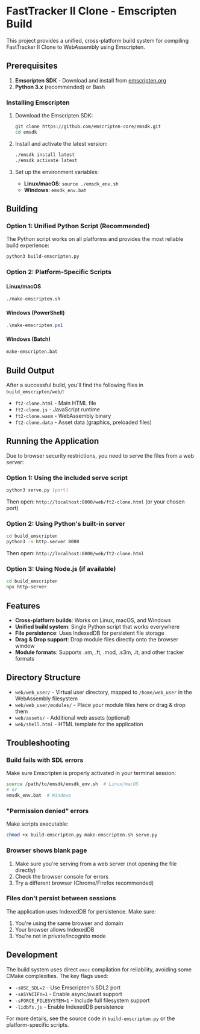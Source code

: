 # FastTracker II Clone - Emscripten Build

This project provides a unified, cross-platform build system for compiling FastTracker II Clone to WebAssembly using Emscripten.

## Prerequisites

1. **Emscripten SDK** - Download and install from [emscripten.org](https://emscripten.org/docs/getting_started/downloads.html)
2. **Python 3.x** (recommended) or Bash

### Installing Emscripten

1. Download the Emscripten SDK:
   ```bash
   git clone https://github.com/emscripten-core/emsdk.git
   cd emsdk
   ```

2. Install and activate the latest version:
   ```bash
   ./emsdk install latest
   ./emsdk activate latest
   ```

3. Set up the environment variables:
   - **Linux/macOS**: `source ./emsdk_env.sh`
   - **Windows**: `emsdk_env.bat`

## Building

### Option 1: Unified Python Script (Recommended)

The Python script works on all platforms and provides the most reliable build experience:

```bash
python3 build-emscripten.py
```

### Option 2: Platform-Specific Scripts

#### Linux/macOS
```bash
./make-emscripten.sh
```

#### Windows (PowerShell)
```powershell
.\make-emscripten.ps1
```

#### Windows (Batch)
```cmd
make-emscripten.bat
```

## Build Output

After a successful build, you'll find the following files in `build_emscripten/web/`:

- `ft2-clone.html` - Main HTML file
- `ft2-clone.js` - JavaScript runtime
- `ft2-clone.wasm` - WebAssembly binary
- `ft2-clone.data` - Asset data (graphics, preloaded files)

## Running the Application

Due to browser security restrictions, you need to serve the files from a web server:

### Option 1: Using the included serve script
```bash
python3 serve.py [port]
```
Then open: `http://localhost:8000/web/ft2-clone.html` (or your chosen port)

### Option 2: Using Python's built-in server
```bash
cd build_emscripten
python3 -m http.server 8000
```
Then open: `http://localhost:8000/web/ft2-clone.html`

### Option 3: Using Node.js (if available)
```bash
cd build_emscripten
npx http-server
```

## Features

- **Cross-platform builds**: Works on Linux, macOS, and Windows
- **Unified build system**: Single Python script that works everywhere
- **File persistence**: Uses IndexedDB for persistent file storage
- **Drag & Drop support**: Drop module files directly onto the browser window
- **Module formats**: Supports .xm, .ft, .mod, .s3m, .it, and other tracker formats

## Directory Structure

- `web/web_user/` - Virtual user directory, mapped to `/home/web_user` in the WebAssembly filesystem
- `web/web_user/modules/` - Place your module files here or drag & drop them
- `web/assets/` - Additional web assets (optional)
- `web/shell.html` - HTML template for the application

## Troubleshooting

### Build fails with SDL errors
Make sure Emscripten is properly activated in your terminal session:
```bash
source /path/to/emsdk/emsdk_env.sh  # Linux/macOS
# or
emsdk_env.bat  # Windows
```

### "Permission denied" errors
Make scripts executable:
```bash
chmod +x build-emscripten.py make-emscripten.sh serve.py
```

### Browser shows blank page
1. Make sure you're serving from a web server (not opening the file directly)
2. Check the browser console for errors
3. Try a different browser (Chrome/Firefox recommended)

### Files don't persist between sessions
The application uses IndexedDB for persistence. Make sure:
1. You're using the same browser and domain
2. Your browser allows IndexedDB
3. You're not in private/incognito mode

## Development

The build system uses direct `emcc` compilation for reliability, avoiding some CMake complexities. The key flags used:

- `-sUSE_SDL=2` - Use Emscripten's SDL2 port
- `-sASYNCIFY=1` - Enable async/await support
- `-sFORCE_FILESYSTEM=1` - Include full filesystem support
- `-lidbfs.js` - Enable IndexedDB persistence

For more details, see the source code in `build-emscripten.py` or the platform-specific scripts.
